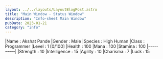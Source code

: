 ```yaml
---
layout: ../../layouts/LayoutBlogPost.astro
title: "Main Window - Status Window"
description: "Info-sheet Main Window"
pubDate: 2023-01-21
category: "info"
---
```


|Name : Akshat Pande
|Gender : Male
|Species : High Human
|Class : Programmer
|Level : 1 [0/100]
|Health : 100
|Mana : 100
|Stamina : 100
|----------|
|Strength : 10
|Intelligence : 15
|Agility : 10
|Charisma : 7
|Luck : 15 

